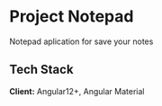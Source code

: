 
# Project Notepad

Notepad aplication for save your notes


## Tech Stack

**Client:** Angular12+, Angular Material



